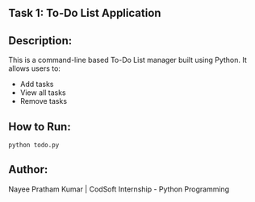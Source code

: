 ## Task 1: To-Do List Application

## Description:
This is a command-line based To-Do List manager built using Python. It allows users to:
- Add tasks
- View all tasks
- Remove tasks

## How to Run:
```
python todo.py
```

## Author:
Nayee Pratham Kumar | CodSoft Internship - Python Programming